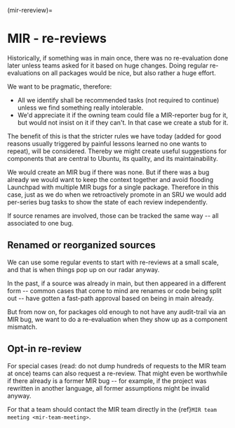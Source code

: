 (mir-rereview)=
# MIR - re-reviews

Historically, if something was in main once, there was no re-evaluation done
later unless teams asked for it based on huge changes. Doing regular
re-evaluations on all packages would be nice, but also rather a huge effort.

We want to be pragmatic, therefore:
- All we identify shall be recommended tasks (not required to continue) unless
  we find something really intolerable.
- We'd appreciate it if the owning team could file a MIR-reporter bug for it,
  but would not insist on it if they can't. In that case we create a stub for it.

The benefit of this is that the stricter rules we have today (added for
good reasons usually triggered by painful lessons learned no one wants to
repeat), will be considered. Thereby we might create useful suggestions for
components that are central to Ubuntu, its quality, and its maintainability.

We would create an MIR bug if there was none. But if there was a bug already
we would want to keep the context together and avoid flooding Launchpad with
multiple MIR bugs for a single package. Therefore in this case, just
as we do when we retroactively promote in an SRU we would add per-series bug
tasks to show the state of each review independently.

If source renames are involved, those can be tracked the same way -- all
associated to one bug.


## Renamed or reorganized sources

We can use some regular events to start with re-reviews at a small scale,
and that is when things pop up on our radar anyway.

In the past, if a source was already in main, but then appeared in a different
form -- common cases that come to mind are renames or code being split out --
have gotten a fast-path approval based on being in main already.

But from now on, for packages old enough to not have any audit-trail via an MIR
bug, we want to do a re-evaluation when they show up as a component mismatch.


## Opt-in re-review

For special cases (read: do not dump hundreds of requests to the MIR team at
once) teams can also request a re-review. That might even be worthwhile if
there already is a former MIR bug -- for example, if the project was rewritten
in another language, all former assumptions might be invalid anyway.

For that a team should contact the MIR team directly in the
{ref}`MIR team meeting <mir-team-meeting>`.
